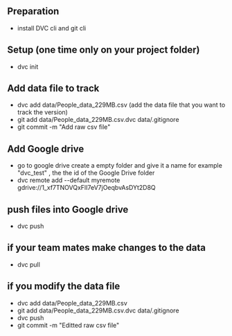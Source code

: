

## Preparation 
- install DVC cli and git cli

## Setup (one time only on your project folder)
- dvc init

## Add data file to track
- dvc add data/People_data_229MB.csv  (add the data file that you want to track the version)
- git add data/People_data_229MB.csv.dvc data/.gitignore
- git commit -m "Add raw csv file"


## Add Google drive
- go to google drive create a empty folder and give it a name for example "dvc_test" , the the id of the Google Drive folder
- dvc remote add --default myremote \
                           gdrive://1_xf7TNOVQxFlI7eV7jOeqbvAsDYt2D8Q


## push files into Google drive
- dvc push



## if your team mates make changes to the data
- dvc pull


## if you modify the data file
- dvc add data/People_data_229MB.csv 
- git add data/People_data_229MB.csv.dvc data/.gitignore
- dvc push
- git commit -m "Editted raw csv file"
